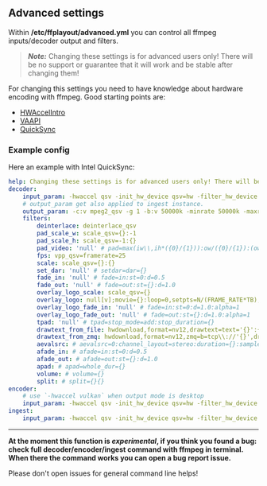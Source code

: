 ## Advanced settings

Within **/etc/ffplayout/advanced.yml** you can control all ffmpeg inputs/decoder output and filters.

> **_Note:_** Changing these settings is for advanced users only! There will be no support or guarantee that it will work and be stable after changing them!

For changing this settings you need to have knowledge about hardware encoding with ffmpeg. Good starting points are:

- [HWAccelIntro](https://trac.ffmpeg.org/wiki/HWAccelIntro)
- [VAAPI](https://trac.ffmpeg.org/wiki/Hardware/VAAPI)
- [QuickSync](https://trac.ffmpeg.org/wiki/Hardware/QuickSync)

### Example config

Here an example with Intel QuickSync:

```YAML
help: Changing these settings is for advanced users only! There will be no support or guarantee that ffplayout will be stable after changing them.
decoder:
    input_param: -hwaccel qsv -init_hw_device qsv=hw -filter_hw_device hw -hwaccel_output_format qsv
    # output_param get also applied to ingest instance.
    output_param: -c:v mpeg2_qsv -g 1 -b:v 50000k -minrate 50000k -maxrate 50000k -bufsize 25000k -c:a s302m -strict -2 -sample_fmt s16 -ar 48000 -ac 2
    filters:
        deinterlace: deinterlace_qsv
        pad_scale_w: scale_qsv={}:-1
        pad_scale_h: scale_qsv=-1:{}
        pad_video: 'null' # pad=max(iw\\,ih*({0}/{1})):ow/({0}/{1}):(ow-iw)/2:(oh-ih)/2
        fps: vpp_qsv=framerate=25
        scale: scale_qsv={}:{}
        set_dar: 'null' # setdar=dar={}
        fade_in: 'null' # fade=in:st=0:d=0.5
        fade_out: 'null' # fade=out:st={}:d=1.0
        overlay_logo_scale: scale_qsv={}
        overlay_logo: null[v];movie={}:loop=0,setpts=N/(FRAME_RATE*TB),format=rgba,colorchannelmixer=aa={}{},hwupload=extra_hw_frames=64,format=qsv[l];[v][l]overlay_qsv={}:shortest=1
        overlay_logo_fade_in: 'null' # fade=in:st=0:d=1.0:alpha=1
        overlay_logo_fade_out: 'null' # fade=out:st={}:d=1.0:alpha=1
        tpad: 'null' # tpad=stop_mode=add:stop_duration={}
        drawtext_from_file: hwdownload,format=nv12,drawtext=text='{}':{}{} # drawtext=text='{}':{}{}
        drawtext_from_zmq: hwdownload,format=nv12,zmq=b=tcp\\://'{}',drawtext@dyntext={} # zmq=b=tcp\\\\://'{}',drawtext@dyntext={}
        aevalsrc: # aevalsrc=0:channel_layout=stereo:duration={}:sample_rate=48000
        afade_in: # afade=in:st=0:d=0.5
        afade_out: # afade=out:st={}:d=1.0
        apad: # apad=whole_dur={}
        volume: # volume={}
        split: # split={}{}
encoder:
    # use `-hwaccel vulkan` when output mode is desktop
    input_param: -hwaccel qsv -init_hw_device qsv=hw -filter_hw_device hw -hwaccel_output_format qsv
ingest:
    input_param: -hwaccel qsv -init_hw_device qsv=hw -filter_hw_device hw -hwaccel_output_format qsv
```

---

**At the moment this function is _experimental_, if you think you found a bug: check full decoder/encoder/ingest command with ffmpeg in terminal. When there the command works you can open a bug report issue.**

Please don't open issues for general command line helps!
